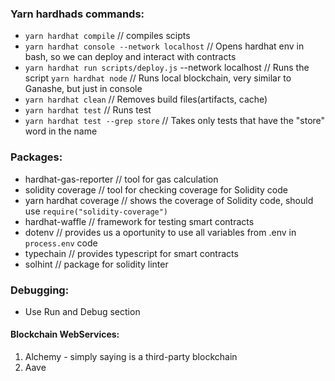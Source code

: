 ### Yarn hardhads commands:

- `yarn hardhat compile` // compiles scipts
- `yarn hardhat console --network localhost` // Opens hardhat env in bash, so we can deploy and interact with contracts
- `yarn hardhat run scripts/deploy.js` --network localhost // Runs the script
  `yarn hardhat node` // Runs local blockchain, very similar to Ganashe, but just in console
- `yarn hardhat clean` // Removes build files(artifacts, cache)
- `yarn hardhat test` // Runs test
- `yarn hardhat test --grep store` // Takes only tests that have the "store" word in the name

### Packages:

- hardhat-gas-reporter // tool for gas calculation
- solidity coverage // tool for checking coverage for Solidity code
- yarn hardhat coverage // shows the coverage of Solidity code, should use `require("solidity-coverage")`
- hardhat-waffle // framework for testing smart contracts
- dotenv // provides us a oportunity to use all variables from .env in `process.env` code
- typechain // provides typescript for smart contracts
- solhint // package for solidity linter

### Debugging:

- Use Run and Debug section

#### Blockchain WebServices:

1. Alchemy - simply saying is a third-party blockchain
2. Aave
